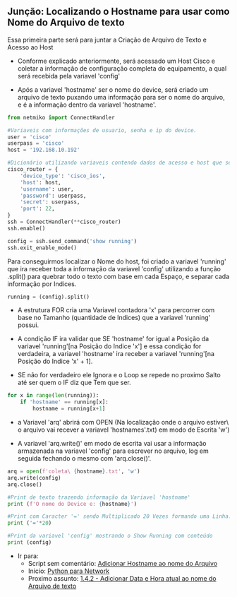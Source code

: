 ## Junção: Localizando o Hostname para usar como Nome do Arquivo de texto

Essa primeira parte será para juntar a Criação de Arquivo de Texto e Acesso ao Host

- Conforme explicado anteriormente, será acessado um Host Cisco e coletar a informação de configuração completa do equipamento, a qual será recebida pela variavel 'config'

- Após a variavel 'hostname' ser o nome do device, será criado um arquivo de texto puxando uma informação para ser o nome do arquivo, e é a informação dentro da variavel 'hostname'.

```python
from netmiko import ConnectHandler

#Variaveis com informações de usuario, senha e ip do device.
user = 'cisco'
userpass = 'cisco'
host = '192.168.10.192'

#Dicionário utilizando variaveis contendo dados de acesso e host que será acessado
cisco_router = {
    'device_type': 'cisco_ios',
    'host': host,
    'username': user,
    'password': userpass,
    'secret': userpass,
    'port': 22,
}
ssh = ConnectHandler(**cisco_router)
ssh.enable()

config = ssh.send_command('show running')
ssh.exit_enable_mode()
```

Para conseguirmos localizar o Nome do host, foi criado a variavel 'running' que ira receber toda a informação da variavel 'config' utilizando a função .split() para quebrar todo o texto com base em cada Espaço, e separar cada informação por Indices.

```python
running = (config).split()
```

- A estrutura FOR cria uma Variavel contadora 'x' para percorrer com base no Tamanho (quantidade de Indices) que a variavel 'running' possui.

- A condição IF ira validar que SE 'hostname' for igual a Posição da variavel 'running'[na Posição do Indice 'x'] e essa condição for verdadeira, a variavel 'hostname' ira receber a variavel 'running'[na Posição do Indice 'x' + 1].

- SE não for verdadeiro ele Ignora e o Loop se repede no proximo Salto até ser quem o IF diz que Tem que ser.

```python
for x in range(len(running)):
    if 'hostname' == running[x]:
        hostname = running[x+1]
```
- a Variavel 'arq' abrirá com OPEN (Na localização onde o arquivo estiver\ o arquivo vai recever a variavel 'hostnames'.txt) em modo de Escrita 'w')

- A variavel 'arq.write()' em modo de escrita vai usar a informação armazenada na variavel 'config' para escrever no arquivo, log em seguida fechando o mesmo com 'arq.close()'.

```python
arq = open(f'coleta\ {hostname}.txt', 'w')
arq.write(config)
arq.close()

#Print de texto trazendo informação da Variavel 'hostname'
print (f'O nome do Device e: {hostname}')

#Print com Caracter '=' sendo Multiplicado 20 Vezes formando uma Linha.
print ('='*20)

#Print da variavel 'config' mostrando o Show Running com conteúdo
print (config)
```

- Ir para: 
    - Script sem comentário: [Adicionar Hostname ao nome do Arquivo](https://github.com/ozumaru/CiscoDevNet---Python/blob/master/Documents/Scripts/1.4.1%20-%20Adicionar%20Hostname%20ao%20nome%20do%20Arquivo.py)
    - Inicio: [Python para Network](https://github.com/ozumaru/CiscoDevNet---Python)
    - Proximo assunto: [1.4.2 - Adicionar Data e Hora atual ao nome do Arquivo de texto](https://github.com/ozumaru/CiscoDevNet---Python/blob/master/Documents/Material/1.4.2%20-%20Adicionar%20Data%20e%20Hora%20atual%20ao%20nome%20do%20Arquivo%20de%20texto.md)
